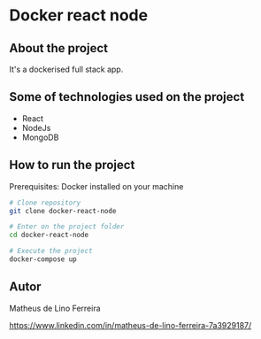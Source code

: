 # Docker react node

## About the project

It's a dockerised full stack app.

## Some of technologies used on the project

-   React
-   NodeJs
-   MongoDB

## How to run the project

Prerequisites: Docker installed on your machine

```bash
# Clone repository
git clone docker-react-node

# Enter on the project folder
cd docker-react-node

# Execute the project
docker-compose up
```

## Autor

Matheus de Lino Ferreira

https://www.linkedin.com/in/matheus-de-lino-ferreira-7a3929187/
